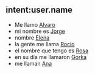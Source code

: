 ## intent:user.name
- Me llamo [Alvaro](name)
- mi nombre es [Jorge](name)
- nombre [Elena](name)
- la gente me llama [Rocio](name)
- el nombre que tengo es [Rosa](name)
- en su día me llamaron [Gorka](name)
- me llaman [Ana](name)